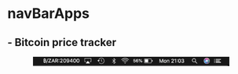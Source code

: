 # navBarApps

## - Bitcoin price tracker
<p align="center">
<img src="navbar.png" alt="nav bar" width="400" >
</p>
